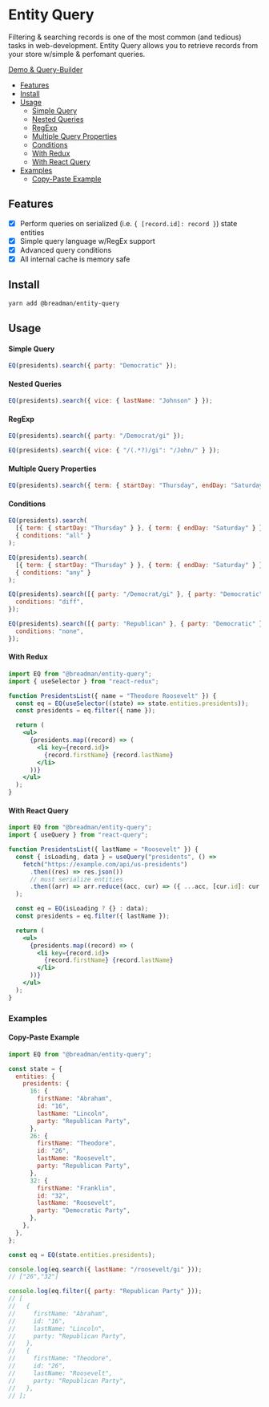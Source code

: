 # Entity Query

Filtering & searching records is one of the most common (and tedious) tasks in web-development. Entity Query allows you to retrieve records from your store w/simple & perfomant queries.

[Demo & Query-Builder](https://entity-query-builder.vercel.app/)

- [Features](#features)
- [Install](#install)
- [Usage](#usage)
  - [Simple Query](#simple-query)
  - [Nested Queries](#nested-queries)
  - [RegExp](#regexp)
  - [Multiple Query Properties](#multiple-query-properties)
  - [Conditions](#conditions)
  - [With Redux](#with-redux)
  - [With React Query](#with-react-query)
- [Examples](#examples)
  - [Copy-Paste Example](#copy-paste-example)

## Features

- [x] Perform queries on serialized (i.e. `{ [record.id]: record }`) state entities
- [x] Simple query language w/RegEx support
- [x] Advanced query conditions
- [x] All internal cache is memory safe

## Install

```bash
yarn add @breadman/entity-query
```

## Usage

#### Simple Query

```js
EQ(presidents).search({ party: "Democratic" });
```

#### Nested Queries

```js
EQ(presidents).search({ vice: { lastName: "Johnson" } });
```

#### RegExp

```js
EQ(presidents).search({ party: "/Democrat/gi" });
```

```js
EQ(presidents).search({ vice: { "/(.*?)/gi": "/John/" } });
```

#### Multiple Query Properties

```js
EQ(presidents).search({ term: { startDay: "Thursday", endDay: "Saturday" } });
```

#### Conditions

```js
EQ(presidents).search(
  [{ term: { startDay: "Thursday" } }, { term: { endDay: "Saturday" } }],
  { conditions: "all" }
);

EQ(presidents).search(
  [{ term: { startDay: "Thursday" } }, { term: { endDay: "Saturday" } }],
  { conditions: "any" }
);

EQ(presidents).search([{ party: "/Democrat/gi" }, { party: "Democratic" }], {
  conditions: "diff",
});

EQ(presidents).search([{ party: "Republican" }, { party: "Democratic" }], {
  conditions: "none",
});
```

#### With Redux

```jsx
import EQ from "@breadman/entity-query";
import { useSelector } from "react-redux";

function PresidentsList({ name = "Theodore Roosevelt" }) {
  const eq = EQ(useSelector((state) => state.entities.presidents));
  const presidents = eq.filter({ name });

  return (
    <ul>
      {presidents.map((record) => (
        <li key={record.id}>
          {record.firstName} {record.lastName}
        </li>
      ))}
    </ul>
  );
}
```

#### With React Query

```jsx
import EQ from "@breadman/entity-query";
import { useQuery } from "react-query";

function PresidentsList({ lastName = "Roosevelt" }) {
  const { isLoading, data } = useQuery("presidents", () =>
    fetch("https://example.com/api/us-presidents")
      .then((res) => res.json())
      // must serialize entities
      .then((arr) => arr.reduce((acc, cur) => ({ ...acc, [cur.id]: cur }), {}))
  );

  const eq = EQ(isLoading ? {} : data);
  const presidents = eq.filter({ lastName });

  return (
    <ul>
      {presidents.map((record) => (
        <li key={record.id}>
          {record.firstName} {record.lastName}
        </li>
      ))}
    </ul>
  );
}
```

### Examples

#### Copy-Paste Example

```js
import EQ from "@breadman/entity-query";

const state = {
  entities: {
    presidents: {
      16: {
        firstName: "Abraham",
        id: "16",
        lastName: "Lincoln",
        party: "Republican Party",
      },
      26: {
        firstName: "Theodore",
        id: "26",
        lastName: "Roosevelt",
        party: "Republican Party",
      },
      32: {
        firstName: "Franklin",
        id: "32",
        lastName: "Roosevelt",
        party: "Democratic Party",
      },
    },
  },
};

const eq = EQ(state.entities.presidents);

console.log(eq.search({ lastName: "/roosevelt/gi" }));
// ["26","32"]

console.log(eq.filter({ party: "Republican Party" }));
// [
//   {
//     firstName: "Abraham",
//     id: "16",
//     lastName: "Lincoln",
//     party: "Republican Party",
//   },
//   {
//     firstName: "Theodore",
//     id: "26",
//     lastName: "Roosevelt",
//     party: "Republican Party",
//   },
// ];
```
